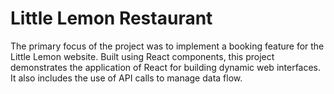 # Little Lemon Restaurant
The primary focus of the project was to implement a booking feature for the Little Lemon website. Built using React components, this project demonstrates the application of React for building dynamic web interfaces. It also includes the use of API calls to manage data flow.

